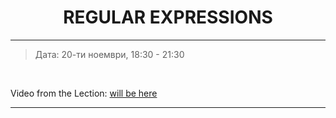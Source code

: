 <h1 align="center">REGULAR EXPRESSIONS</h1>

<hr>

<blockquote>
    <p>Дата: 20-ти ноември, 18:30 - 21:30</p>
</blockquote>

<br>

<p>
    Video from the Lection: <a href="#">will be here</a>
</p>

<hr>